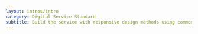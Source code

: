 ```yaml
---
layout: intros/intro
category: Digital Service Standard
subtitle: Build the service with responsive design methods using common design patterns and the style guide for digital content.
---
```


